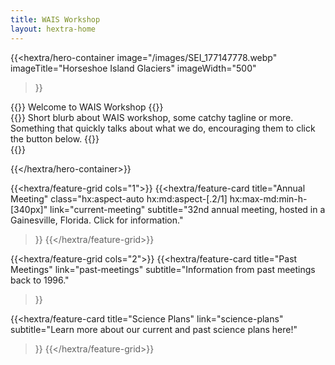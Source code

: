 ```yaml
---
title: WAIS Workshop 
layout: hextra-home
---
```


{{<hextra/hero-container
  image="/images/SEI_177147778.webp"
  imageTitle="Horseshoe Island Glaciers"
  imageWidth="500"
>}}

<div class="hx:mt-6 hx:mb-6">
{{<hextra/hero-headline>}}
  Welcome to WAIS Workshop
{{</hextra/hero-headline>}}
</div>

<div class="hx:mt-6 hx:max-w-xl">
{{<hextra/hero-subtitle>}} 
  Short blurb about WAIS workshop, some catchy tagline or more. Something that quickly talks about what we do, encouraging them to click the button below.
{{</hextra/hero-subtitle>}}
</div>

<div class="hx:mt-6 hx:mb-6">
{{<hextra/hero-button text="Learn More" link="about">}}
</div>

{{</hextra/hero-container>}}

<div class="hx:mt-12"></div>

{{<hextra/feature-grid cols="1">}}
  {{<hextra/feature-card
    title="Annual Meeting"
    class="hx:aspect-auto hx:md:aspect-[.2/1] hx:max-md:min-h-[340px]"
    link="current-meeting"
    subtitle="32nd annual meeting, hosted in a Gainesville, Florida. Click for information."
  >}}
{{</hextra/feature-grid>}}

<div class="hx:mt-6"></div>

{{<hextra/feature-grid cols="2">}}
  {{<hextra/feature-card
    title="Past Meetings"
    link="past-meetings"
    subtitle="Information from past meetings back to 1996."
  >}}

  {{<hextra/feature-card
    title="Science Plans"
    link="science-plans"
    subtitle="Learn more about our current and past science plans here!"
  >}}
{{</hextra/feature-grid>}}
